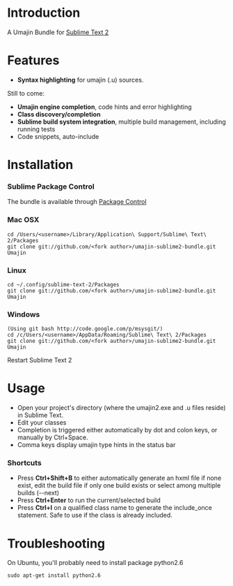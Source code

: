 # Introduction
A Umajin Bundle for [Sublime Text 2](http://www.sublimetext.com/2)

# Features

 - **Syntax highlighting** for umajin (.u) sources.

 Still to come:
 - **Umajin engine completion**, code hints and error highlighting
 - **Class discovery/completion**
 - **Sublime build system integration**, multiple build management, including running tests
 - Code snippets, auto-include

# Installation

### Sublime Package Control
The bundle is available through [Package Control](http://wbond.net/sublime_packages/package_control)

### Mac OSX
    cd /Users/<username>/Library/Application\ Support/Sublime\ Text\ 2/Packages
    git clone git://github.com/<fork author>/umajin-sublime2-bundle.git Umajin
### Linux
    cd ~/.config/sublime-text-2/Packages
    git clone git://github.com/<fork author>/umajin-sublime2-bundle.git Umajin
### Windows
    (Using git bash http://code.google.com/p/msysgit/)
    cd /c/Users/<username>/AppData/Roaming/Sublime\ Text\ 2/Packages
    git clone git://github.com/<fork author>/umajin-sublime2-bundle.git Umajin

Restart Sublime Text 2

# Usage

 - Open your project's directory (where the umajin2.exe and .u files reside) in Sublime Text.
 - Edit your classes
 - Completion is triggered either automatically by dot and colon keys, or manually by Ctrl+Space.
 - Comma keys display umajin type hints in the status bar

### Shortcuts

 - Press **Ctrl+Shift+B** to either automatically generate an hxml file if none exist, edit the build file if only one build exists or select among multiple builds (--next)
 - Press **Ctrl+Enter** to run the current/selected build
 - Press **Ctrl+I** on a qualified class name to generate the include_once statement. Safe to use if the class is already included.

# Troubleshooting

On Ubuntu, you'll probably need to install package python2.6

    sudo apt-get install python2.6



